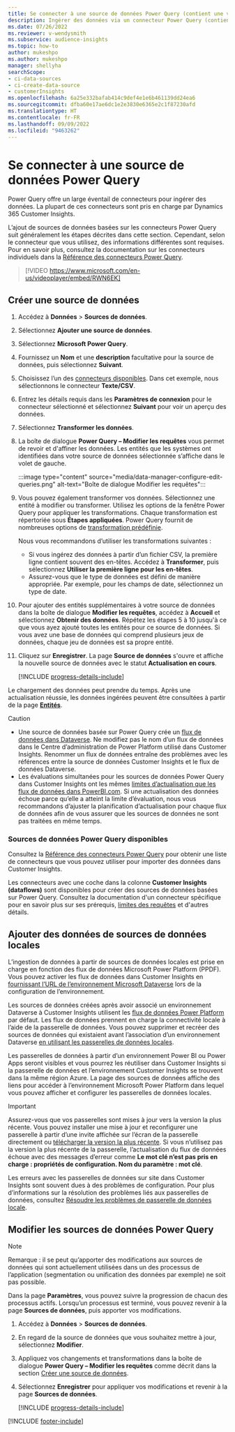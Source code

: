 ```yaml
---
title: Se connecter à une source de données Power Query (contient une vidéo)
description: Ingérer des données via un connecteur Power Query (contient une vidéo).
ms.date: 07/26/2022
ms.reviewer: v-wendysmith
ms.subservice: audience-insights
ms.topic: how-to
author: mukeshpo
ms.author: mukeshpo
manager: shellyha
searchScope:
- ci-data-sources
- ci-create-data-source
- customerInsights
ms.openlocfilehash: 6a25e332bafab414c9def4e1e6b461139dd24ea6
ms.sourcegitcommit: dfba60e17ae6dc1e2e3830e6365e2c1f87230afd
ms.translationtype: HT
ms.contentlocale: fr-FR
ms.lasthandoff: 09/09/2022
ms.locfileid: "9463262"
---
```

# <a name="connect-to-a-power-query-data-source"></a>Se connecter à une source de données Power Query

Power Query offre un large éventail de connecteurs pour ingérer des données. La plupart de ces connecteurs sont pris en charge par Dynamics 365 Customer Insights.

L’ajout de sources de données basées sur les connecteurs Power Query suit généralement les étapes décrites dans cette section. Cependant, selon le connecteur que vous utilisez, des informations différentes sont requises. Pour en savoir plus, consultez la documentation sur les connecteurs individuels dans la [Référence des connecteurs Power Query](/power-query/connectors/).

> [!VIDEO https://www.microsoft.com/en-us/videoplayer/embed/RWN6EK]

## <a name="create-a-new-data-source"></a>Créer une source de données

1. Accédez à **Données** > **Sources de données**.

1. Sélectionnez **Ajouter une source de données**.

1. Sélectionnez **Microsoft Power Query**.

1. Fournissez un **Nom** et une **description** facultative pour la source de données, puis sélectionnez **Suivant**.

1. Choisissez l’un des [connecteurs disponibles](#available-power-query-data-sources). Dans cet exemple, nous sélectionnons le connecteur **Texte/CSV**.

1. Entrez les détails requis dans les **Paramètres de connexion** pour le connecteur sélectionné et sélectionnez **Suivant** pour voir un aperçu des données.

1. Sélectionnez **Transformer les données**.

1. La boîte de dialogue **Power Query – Modifier les requêtes** vous permet de revoir et d'affiner les données. Les entités que les systèmes ont identifiées dans votre source de données sélectionnée s’affiche dans le volet de gauche.

   :::image type="content" source="media/data-manager-configure-edit-queries.png" alt-text="Boîte de dialogue Modifier les requêtes":::

1. Vous pouvez également transformer vos données. Sélectionnez une entité à modifier ou transformer. Utilisez les options de la fenêtre Power Query pour appliquer les transformations. Chaque transformation est répertoriée sous **Étapes appliquées**. Power Query fournit de nombreuses options de [transformation prédéfinie](/power-query/power-query-what-is-power-query#transformations).

   Nous vous recommandons d’utiliser les transformations suivantes :

   - Si vous ingérez des données à partir d’un fichier CSV, la première ligne contient souvent des en-têtes. Accédez à **Transformer**, puis sélectionnez **Utiliser la première ligne pour les en-têtes**.
   - Assurez-vous que le type de données est défini de manière appropriée. Par exemple, pour les champs de date, sélectionnez un type de date.

1. Pour ajouter des entités supplémentaires à votre source de données dans la boîte de dialogue **Modifier les requêtes**, accédez à **Accueil** et sélectionnez **Obtenir des données**. Répétez les étapes 5 à 10 jusqu'à ce que vous ayez ajouté toutes les entités pour ce source de données. Si vous avez une base de données qui comprend plusieurs jeux de données, chaque jeu de données est sa propre entité.

1. Cliquez sur **Enregistrer**. La page **Source de données** s'ouvre et affiche la nouvelle source de données avec le statut **Actualisation en cours**.

   [!INCLUDE [progress-details-include](includes/progress-details-pane.md)]

Le chargement des données peut prendre du temps. Après une actualisation réussie, les données ingérées peuvent être consultées à partir de la page [**Entités**](entities.md).

> [!CAUTION]
>
> - Une source de données basée sur Power Query crée un [flux de données dans Dataverse](/power-query/dataflows/overview-dataflows-across-power-platform-dynamics-365). Ne modifiez pas le nom d’un flux de données dans le Centre d’administration de Power Platform utilisé dans Customer Insights. Renommer un flux de données entraîne des problèmes avec les références entre la source de données Customer Insights et le flux de données Dataverse.
> - Les évaluations simultanées pour les sources de données Power Query dans Customer Insights ont les mêmes [limites d’actualisation que les flux de données dans PowerBI.com](/power-query/power-query-online-limits#refresh-limits). Si une actualisation des données échoue parce qu’elle a atteint la limite d’évaluation, nous vous recommandons d’ajuster la planification d’actualisation pour chaque flux de données afin de vous assurer que les sources de données ne sont pas traitées en même temps.

### <a name="available-power-query-data-sources"></a>Sources de données Power Query disponibles

Consultez la [Référence des connecteurs Power Query](/power-query/connectors/) pour obtenir une liste de connecteurs que vous pouvez utiliser pour importer des données dans Customer Insights.

Les connecteurs avec une coche dans la colonne **Customer Insights (dataflows)** sont disponibles pour créer des sources de données basées sur Power Query. Consultez la documentation d'un connecteur spécifique pour en savoir plus sur ses prérequis, [limites des requêtes](/power-query/power-query-online-limits) et d'autres détails.

## <a name="add-data-from-on-premises-data-sources"></a>Ajouter des données de sources de données locales

L’ingestion de données à partir de sources de données locales est prise en charge en fonction des flux de données Microsoft Power Platform (PPDF). Vous pouvez activer les flux de données dans Customer Insights en [fournissant l’URL de l’environnement Microsoft Dataverse](create-environment.md) lors de la configuration de l’environnement.

Les sources de données créées après avoir associé un environnement Dataverse à Customer Insights utilisent les [flux de données Power Platform](/power-query/dataflows/overview-dataflows-across-power-platform-dynamics-365) par défaut. Les flux de données prennent en charge la connectivité locale à l’aide de la passerelle de données. Vous pouvez supprimer et recréer des sources de données qui existaient avant l’association d’un environnement Dataverse [en utilisant les passerelles de données locales](/data-integration/gateway/service-gateway-app).

Les passerelles de données à partir d’un environnement Power BI ou Power Apps seront visibles et vous pourrez les réutiliser dans Customer Insights si la passerelle de données et l’environnement Customer Insights se trouvent dans la même région Azure. La page des sources de données affiche des liens pour accéder à l’environnement Microsoft Power Platform dans lequel vous pouvez afficher et configurer les passerelles de données locales.

> [!IMPORTANT]
> Assurez-vous que vos passerelles sont mises à jour vers la version la plus récente. Vous pouvez installer une mise à jour et reconfigurer une passerelle à partir d’une invite affichée sur l’écran de la passerelle directement ou [télécharger la version la plus récente](https://powerapps.microsoft.com/downloads/). Si vous n’utilisez pas la version la plus récente de la passerelle, l’actualisation du flux de données échoue avec des messages d’erreur comme **Le mot clé n’est pas pris en charge : propriétés de configuration. Nom du paramètre : mot clé**.
>
> Les erreurs avec les passerelles de données sur site dans Customer Insights sont souvent dues à des problèmes de configuration. Pour plus d’informations sur la résolution des problèmes liés aux passerelles de données, consultez [Résoudre les problèmes de passerelle de données locale](/data-integration/gateway/service-gateway-tshoot).

## <a name="edit-power-query-data-sources"></a>Modifier les sources de données Power Query

> [!NOTE]
> Remarque : il se peut qu’apporter des modifications aux sources de données qui sont actuellement utilisées dans un des processus de l’application (segmentation ou unification des données par exemple) ne soit pas possible.
>
> Dans la page **Paramètres**, vous pouvez suivre la progression de chacun des processus actifs. Lorsqu’un processus est terminé, vous pouvez revenir à la page **Sources de données**, puis apporter vos modifications.

1. Accédez à **Données** > **Sources de données**.

1. En regard de la source de données que vous souhaitez mettre à jour, sélectionnez **Modifier**.

1. Appliquez vos changements et transformations dans la boîte de dialogue **Power Query – Modifier les requêtes** comme décrit dans la section [Créer une source de données](#create-a-new-data-source).

1. Sélectionnez **Enregistrer** pour appliquer vos modifications et revenir à la page **Sources de données**.

   [!INCLUDE [progress-details-include](includes/progress-details-pane.md)]

[!INCLUDE [footer-include](includes/footer-banner.md)]
